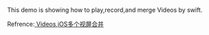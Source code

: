 This demo is showing how to play,record,and merge Videos by swift.

Refrence:[ Videos](https://www.raywenderlich.com/5135-how-to-play-record-and-merge-videos-in-ios-and-swift),[iOS多个视屏合并](https://www.jianshu.com/p/02e872ecf0d1)

